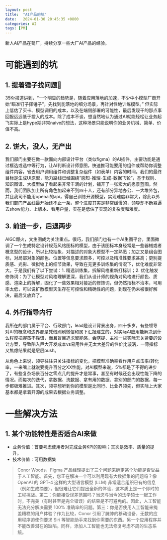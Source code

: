 ```yaml
---
layout: post
title:  "AI产品的坑"
date:   2024-01-30 20:45:35 +0800
categories: AI
tags: [PM]
---
```


新人AI产品在菊厂，持续分享一些大厂AI产品的经验。


# 可能遇到的坑
## 1. 提着锤子找问题🔨
35Kr报道讲到，“一个明显的趋势是，随着应用落地的加速，不少中小模型厂商开始“瞄准钉子挥锤子”，先找到能落地的细分场景，再针对性地训练模型。” 但实际上低估了买卡、模型调用的成本，以及在端侧部署的可能性，最后发现干的那点事回报远远低于投入的成本。除了成本不谈，想当然地认为通过AI就能轻松让业务起飞实际上是hype期非常naive的想法，这种场景只能说明你的业务机械、简单、价值不高。


## 2. 饼大，没人，无产出
我们部门主要在做一款面向内部设计平台（类似figma）的AI插件，主要功能是通过框选或选中等行为，让AI判断设计师意图，快速推可能要用的组件或帮助你调整组件内容，省去用户调用组件和调整复杂组件（如表单）内容的时间。我们的最终目标是生成UI原型，能力路线已经围绕“感知-推理-生成-数据飞轮”，基于规则、知识图谱、大模型做了看起来非常丰满的计划，铺开了一张宏大的愿景蓝图。然而，我们团队加上所有角色加起来不到四十人，还有部分异地办公、一大堆外包，并且我司不能用openai的api，得自己训练开源模型，实现难度非常大，除此以外我们部门产品线最开始还不止一条，整个进度其实是非常缓慢的，领导却不断紧逼去show能力、上版本、看用户量，实在是低估了实现的复杂度和难度。


## 3. 前进一步，后退两步
AIGC爆火，文生图成为关注重点。很巧，我们部门也有一个AI生图平台，里面微调了一个生成特定设计规范风格图标的模型，由于该图标本身经常是一些器械或者概念型的设计，所以比较抽象，对描述的对象大模型不一定熟悉；加之又是组合图标，对局部对象的颜色、位置等信息要求颇多，可控以及精准性要求甚高；更别提质感、光影、微拟物上的细节效果，导致在无更多训练集的情况下，优化难度非常大。于是我们有了以下尝试：1. 精选训练集，拆解风格重新打标训；2. 优化触发修饰词：为了让模型对风格理解更深，我们从设计师的视角对风格进行颜色、质感、渲染上的拆解，固化了一些效果相对接近的修饰词，但仍然指标不治本，可用率太低，可以说扩散模型天生存在可控性和精确性的问题，到现在仍未被很好解决，最后又放弃了。


## 4. 外行指导内行
我所在的部门属于平台、行政部门，lead是设计背景出身，四十多岁，有些领导对AI的概念和边界都是凭借刷刷微信和属下汇报建立的，对实际AI应用能解决到什么程度把握蛮不靠谱，而且盲目追求智能感，会瞎提、主推一些实际无关紧要的设计方案，导致陷入巨大开发成本vs易用性并无太大差异的性价比漩涡，一背指标又焦虑结果就是层层push。

从角色上来说，领导往往只关注指标的变化，把模型准确率看作用户点击率/转化率，一来嘴上就说要提升百分之XX性能，对AI模型来说，5%都是了不得的进步了，有些复杂场景百分之零点几的提升才是常事，甚至有时候还会出现性能下降的情况。而每次的迭代，拿数据、洗数据、拿有用的数据、拿别的部门的数据，每一步都极难推进。其次，领导想听到你的模型是比同行、比业界领先，但实际上大家基本都是拿着开源的成果去根据业务调整。

# 一些解决方法
## 1. 某个功能特性是否适合AI来做
- 业务价值：首要考虑使用者对完成业务KPI的影响；其次是效率、质量的提升。
- 技术价值：可用数据集


>Conor Woods，Figma 产品经理提出了三个问题来确定某个功能是否受益于人工智能。首先，您正在解决一个可以利用现有大数据集的问题吗？像 OpenAI 的 GPT-4 这样的大型语言模型 (LLM) 非常适合组织已有的信息（例如生成摘要），但很难让它们提出全新的体验，这本质上是一个即时的工程挑战。第二：你能接受误差范围吗？当您与当今的法学硕士一起工作时，不完美（有时甚至是完全错误）的结果是不可避免的。因此，人工智能无法充分解决需要 100% 准确率的问题。第三：你是否使用人工智能来掩盖糟糕的用户体验？作为比较，Conor 引用了臃肿的移动设备，无数的应用程序迫使你要求 Siri 等智能助手来找到你需要的东西。另一个应用程序并不能改善潜在的缺陷。同样，添加人工智能也无法修复考虑不周的生态系统。